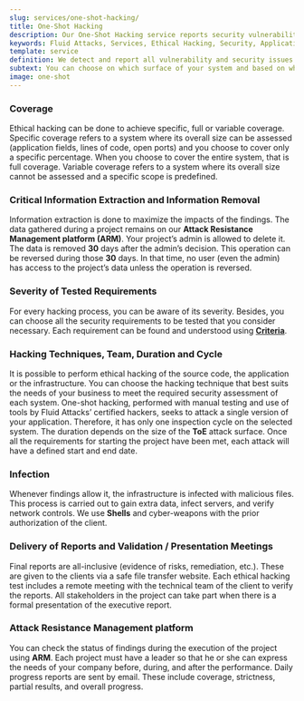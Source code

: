 ```yaml
---
slug: services/one-shot-hacking/
title: One-Shot Hacking
description: Our One-Shot Hacking service reports security vulnerabilities in specific versions of your applications.
keywords: Fluid Attacks, Services, Ethical Hacking, Security, Application, Vulnerabilities, One-Shot Hacking, Pentesting
template: service
definition: We detect and report all vulnerability and security issues within one specific version of your application. The rigorous inspection carried out by our team allows us to detect all existing security issues with very low rates of false positives.
subtext: You can choose on which surface of your system and based on which standards you want to apply evaluations by our certified ethical hackers. They will perform Penetration Testing involving techniques such as SAST, DAST and SCA, and the project’s duration will depend on the Target of Evaluation’s size. During that time, you will find the collected data on our ARM until a final report is issued. Finally, we will conduct reattacks to verify your success in remediating the reported vulnerabilities.
image: one-shot
---
```


<div class="sect2">

### Coverage

Ethical hacking can be done to achieve specific, full or variable
coverage. Specific coverage refers to a system where its overall size
can be assessed (application fields, lines of code, open ports) and you
choose to cover only a specific percentage. When you choose to cover the
entire system, that is full coverage. Variable coverage refers to a
system where its overall size cannot be assessed and a specific scope is
predefined.

</div>

<div class="sect2">

### Critical Information Extraction and Information Removal

Information extraction is done to maximize the impacts of the findings.
The data gathered during a project remains on our **Attack Resistance
Management platform (ARM)**. Your project’s admin is allowed to delete it.
The data is removed **30** days after the admin’s decision.
This operation can be reversed during those **30** days. In that time,
no user (even the admin) has access to the project’s data unless
the operation is reversed.

</div>

<div class="sect2">

### Severity of Tested Requirements

For every hacking process, you can be aware of its severity. Besides,
you can choose all the security requirements to be tested that you
consider necessary. Each requirement can be found and understood using
[**Criteria**](https://docs.fluidattacks.com/criteria/).

</div>

<div class="sect2">

### Hacking Techniques, Team, Duration and Cycle

It is possible to perform ethical hacking of the source code, the
application or the infrastructure. You can choose the hacking technique
that best suits the needs of your business to meet the required security
assessment of each system. One-shot hacking, performed with manual
testing and use of tools by Fluid Attacks’ certified hackers, seeks to
attack a single version of your application. Therefore, it has only one
inspection cycle on the selected system. The duration depends on the
size of the **ToE** attack surface. Once all the requirements for
starting the project have been met, each attack will have a defined
start and end date.

</div>

<div class="sect2">

### Infection

Whenever findings allow it, the infrastructure is infected with
malicious files. This process is carried out to gain extra data, infect
servers, and verify network controls. We use **Shells** and
cyber-weapons with the prior authorization of the client.

</div>

<div class="sect2">

### Delivery of Reports and Validation / Presentation Meetings

Final reports are all-inclusive (evidence of risks, remediation, etc.).
These are given to the clients via a safe file transfer website. Each
ethical hacking test includes a remote meeting with the technical team
of the client to verify the reports. All stakeholders in the project can
take part when there is a formal presentation of the executive report.

</div>

<div class="sect2">

### Attack Resistance Management platform

You can check the status of findings during the execution of the project
using **ARM**. Each project must have a leader so that he or she can
express the needs of your company before, during, and after the
performance. Daily progress reports are sent by email. These include
coverage, strictness, partial results, and overall progress.

</div>

<div class="sect2 db-l dn">

</div>

<div class="sect2 db-l dn">

</div>